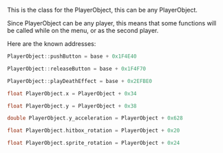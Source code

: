 This is the class for the PlayerObject, this can be any PlayerObject.

Since PlayerObject can be any player, this means that some functions will be called while on the menu, or as the second player.

Here are the known addresses:

```cpp
PlayerObject::pushButton = base + 0x1F4E40

PlayerObject::releaseButton = base + 0x1F4F70

PlayerObject::playDeathEffect = base + 0x2EFBE0

float PlayerObject.x = PlayerObject + 0x34

float PlayerObject.y = PlayerObject + 0x38

double PlayerObject.y_acceleration = PlayerObject + 0x628

float PlayerObject.hitbox_rotation = PlayerObject + 0x20

float PlayerObject.sprite_rotation = PlayerObject + 0x24
```

